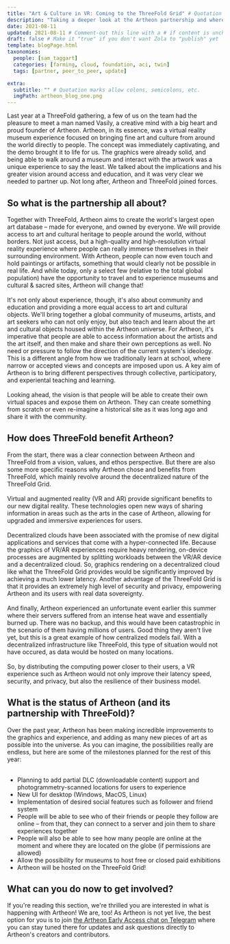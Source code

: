 ```yaml
---
title: "Art & Culture in VR: Coming to the ThreeFold Grid" # Quotation marks allow colons, semicolons, etc.
description: "Taking a deeper look at the Artheon partnership and where we are headed together." # Quotation marks allow colons, semicolons, etc.
date: 2021-08-11
updated: 2021-08-11 # Comment-out this line with a # if content is unchanged
draft: false # Make it "true" if you don't want Zola to "publish" yet
template: blogPage.html
taxonomies:
  people: [sam_taggart]
  categories: [farming, cloud, foundation, aci, twin]
  tags: [partner, peer_to_peer, update]

extra:
  subtitle: "" # Quotation marks allow colons, semicolons, etc.
  imgPath: artheon_blog_one.png
---
```


Last year at a ThreeFold gathering, a few of us on the team had the pleasure to meet a man named Vasily, a creative mind with a big heart and proud founder of Artheon. Artheon, in its essence, was a virtual reality museum experience focused on bringing fine art and culture from around the world directly to people. The concept was immediately captivating, and the demo brought it to life for us. The graphics were already solid, and being able to walk around a museum and interact with the artwork was a unique experience to say the least. We talked about the implications and his greater vision around access and education, and it was very clear we needed to partner up. Not long after, Artheon and ThreeFold joined forces.

## So what is the partnership all about?

Together with ThreeFold, Artheon aims to create the world's largest open art database – made for everyone, and owned by everyone. We will provide access to art and cultural heritage to people around the world, without borders. Not just access, but a high-quality and high-resolution virtual reality experience where people can really immerse themselves in their surrounding environment. With Artheon, people can now even touch and hold paintings or artifacts, something that would clearly not be possible in real life. And while today, only a select few (relative to the total global population) have the opportunity to travel and to experience museums and cultural & sacred sites, Artheon will change that!
<br/>
<br/>
It's not only about experience, though, it's also about community and education and providing a more equal access to art and cultural objects. We'll bring together a global community of museums, artists, and art seekers who can not only enjoy, but also teach and learn about the art and cultural objects housed within the Artheon universe. For Artheon, it's imperative
that people are able to access information about the artists and the art itself, and then make and share their own perceptions as well. No need or pressure to follow the direction of the current system's ideology. This is a different angle from how we traditionally learn at school, where narrow or accepted views and concepts are imposed upon us. A key aim of Artheon is to bring different perspectives through collective, participatory, and experiental teaching and learning.
<br/>
<br/>
Looking ahead, the vision is that people will be able to create their own virtual spaces and expose them on Artheon. They can create something from scratch or even re-imagine a historical site as it was long ago and share it with the community.

## How does ThreeFold benefit Artheon?

From the start, there was a clear connection between Artheon and ThreeFold from a vision, values, and ethos perspective. But there are also some more specific reasons why Artheon chose and benefits from ThreeFold, which mainly revolve around the decentralized nature of the ThreeFold Grid.
<br/>
<br/>
Virtual and augmented reality (VR and AR) provide significant benefits to our new digital reality. These technologies open new ways of sharing information in areas such as the arts in the case of Artheon, allowing for upgraded and immersive experiences for users.
<br/>
<br/>
Decentralized clouds have been associated with the promise of new digital applications and services that come with a hyper-connected life. Because the graphics of VR/AR experiences require heavy rendering, on-device processes are augmented by splitting workloads between the VR/AR device and a decentralized cloud. So, graphics rendering on a decentralized cloud like what the ThreeFold Grid provides would be significantly improved by achieving a much lower latency. Another advantage of the ThreeFold Grid is that it provides an extremely high level of security and privacy, empowering Artheon and its users with real data sovereignty.
<br/>
<br/>
And finally, Artheon experienced an unfortunate event earlier this summer where their servers suffered from an intense heat wave and essentially burned up. There was no backup, and this would have been catastrophic in the scenario of them having millions of users. Good thing they aren't live yet, but this is a great example of how centralized models fail. With a decentralized infrastructure like ThreeFold, this type of situation would not have occured, as data would be hosted on many locations.
<br/>
<br/>
So, by distributing the computing power closer to their users, a VR experience such as Artheon would not only improve their latency speed, security, and privacy, but also the resilience of their business model.

## What is the status of Artheon (and its partnership with ThreeFold)?

Over the past year, Artheon has been making incredible improvements to the graphics and experience, and adding as many new pieces of art as possible into the universe. As you can imagine, the possibilities really are endless, but here are some of the milestones planned for the rest of this year:
<br/>
<br/>

- Planning to add partial DLC (downloadable content) support and photogrammetry-scanned locations for users to experience
- New UI for desktop (Windows, MacOS, Linux)
- Implementation of desired social features such as follower and friend system
- People will be able to see who of their friends or people they follow are online – from that, they can connect to a server and join them to share experiences together
- People will also be able to see how many people are online at the moment and where they are located on the globe (if permissions are allowed)
- Allow the possibility for museums to host free or closed paid exhibitions
- Artheon will be hosted on the ThreeFold Grid!
  <br/>

## What can you do now to get involved?

If you're reading this section, we're thrilled you are interested in what is happening with Artheon! We are, too! As Artheon is not yet live, the best option for you is to join [the Artheon Early Access chat on Telegram](https://t.me/artheon) where you can stay tuned there for updates and ask questions directly to Artheon's creators and contributors.
